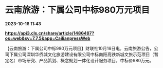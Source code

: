 # 云南旅游：下属公司中标980万元项目

**2023-10-16 11:43**

**https://api3.cls.cn/share/article/1486497?os=web&sv=7.7.5&app=CailianpressWeb**

【云南旅游：下属公司中标980万元项目】财联社10月16日电，云南旅游公告，公司下属公司深圳华侨城文化旅游建设有限公司中标南阳高铁新城文旅示范项目（暂定名）市场研究、产品策划、概念规划一体化设计服务项目，中标价980万元。